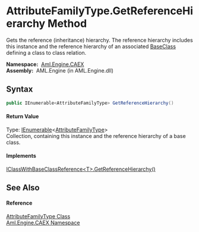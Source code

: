 AttributeFamilyType.GetReferenceHierarchy Method
================================================
Gets the reference (inheritance) hierarchy. The reference hierarchy includes this instance and the reference hierarchy of an associated [BaseClass][1] defining a class to class relation.

  **Namespace:**  [Aml.Engine.CAEX][2]  
  **Assembly:**  AML.Engine (in AML.Engine.dll)

Syntax
------

```csharp
public IEnumerable<AttributeFamilyType> GetReferenceHierarchy()
```

#### Return Value
Type: [IEnumerable][3]&lt;[AttributeFamilyType][4]>  
Collection, containing this instance and the reference hierarchy of a base class.
#### Implements
[IClassWithBaseClassReference&lt;T>.GetReferenceHierarchy()][5]  


See Also
--------

#### Reference
[AttributeFamilyType Class][4]  
[Aml.Engine.CAEX Namespace][2]  

[1]: BaseClass.md
[2]: ../README.md
[3]: https://docs.microsoft.com/dotnet/api/system.collections.generic.ienumerable-1
[4]: README.md
[5]: ../IClassWithBaseClassReference_1/GetReferenceHierarchy.md
[6]: https://www.automationml.org
[7]: ../../icons/logoShade.png